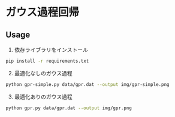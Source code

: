 # ガウス過程回帰

## Usage

1. 依存ライブラリをインストール

```bash
pip install -r requirements.txt
```

2. 最適化なしのガウス過程

```bash
python gpr-simple.py data/gpr.dat --output img/gpr-simple.png
```

3. 最適化ありのガウス過程

```bash
python gpr.py data/gpr.dat --output img/gpr.png
```
